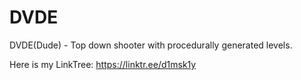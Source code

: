 # DVDE

DVDE(Dude) - Top down shooter with procedurally generated levels.

Here is my LinkTree: https://linktr.ee/d1msk1y
